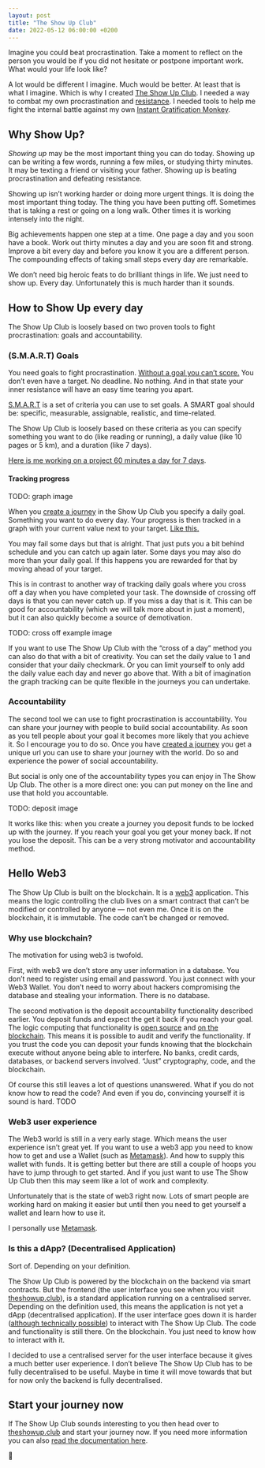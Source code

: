 ```yaml
---
layout: post
title: "The Show Up Club"
date: 2022-05-12 06:00:00 +0200
---
```


Imagine you could beat procrastination. Take a moment to reflect on the person you would be if you did not hesitate or postpone important work. What would your life look like?

A lot would be different I imagine. Much would be better. At least that is what I imagine. Which is why I created [The Show Up Club](https://www.theshowup.club/). I needed a way to combat my own procrastination and [resistance](https://stevenpressfield.com/). I needed tools to help me fight the internal battle against my own [Instant Gratification Monkey](https://waitbutwhy.com/2015/03/procrastination-matrix.html).

## Why Show Up?

*Showing up* may be the most important thing you can do today. Showing up can be writing a few words, running a few miles, or studying thirty minutes. It may be texting a friend or visiting your father. Showing up is beating procrastination and defeating resistance.

Showing up isn’t working harder or doing more urgent things. It is doing the most important thing today. The thing you have been putting off. Sometimes that is taking a rest or going on a long walk. Other times it is working intensely into the night.

Big achievements happen one step at a time. One page a day and you soon have a book. Work out thirty minutes a day and you are soon fit and strong. Improve a bit every day and before you know it you are a different person. The compounding effects of taking small steps every day are remarkable.

We don’t need big heroic feats to do brilliant things in life. We just need to show up. Every day. Unfortunately this is much harder than it sounds.

## How to Show Up every day

The Show Up Club is loosely based on two proven tools to fight procrastination: goals and accountability.

### (S.M.A.R.T) Goals

You need goals to fight procrastination. [Without a goal you can’t score.](https://www.youtube.com/watch?v=ZwYy4scOJi8) You don’t even have a target. No deadline. No nothing. And in that state your inner resistance will have an easy time tearing you apart.

[S.M.A.R.T](https://en.wikipedia.org/wiki/SMART_criteria) is a set of criteria you can use to set goals. A SMART goal should be: specific, measurable, assignable, realistic, and time-related.

The Show Up Club is loosely based on these criteria as you can specify something you want to do (like reading or running), a daily value (like 10 pages or 5 km), and a duration (like 7 days).

[Here is me working on a project 60 minutes a day for 7 days](https://www.theshowup.club/journeys/0).

#### Tracking progress

TODO: graph image

[create-journey]: https://www.theshowup.club/create

When you [create a journey][create-journey] in the Show Up Club you specify a daily goal. Something you want to do every day. Your progress is then tracked in a graph with your current value next to your target. [Like this.](https://www.theshowup.club/journeys/1) 

You may fail some days but that is alright. That just puts you a bit behind schedule and you can catch up again later. Some days you may also do more than your daily goal. If this happens you are rewarded for that by moving ahead of your target. 

This is in contrast to another way of tracking daily goals where you cross off a day when you have completed your task. The downside of crossing off days is that you can never catch up. If you miss a day that is it. This can be good for accountability (which we will talk more about in just a moment), but it can also quickly become a source of demotivation.

TODO: cross off example image

If you want to use The Show Up Club with the “cross of a day” method you can also do that with a bit of creativity. You can set the daily value to 1 and consider that your daily checkmark. Or you can limit yourself to only add the daily value each day and never go above that. With a bit of imagination the graph tracking can be quite flexible in the journeys you can undertake.

### Accountability

The second tool we can use to fight procrastination is accountability. You can share your journey with people to build social accountability. As soon as you tell people about your goal it becomes more likely that you achieve it. So I encourage you to do so. Once you have [created a journey][create-journey] you get a unique url you can use to share your journey with the world. Do so and experience the power of social accountability.

But social is only one of the accountability types you can enjoy in The Show Up Club. The other is a more direct one: you can put money on the line and use that hold you accountable. 

TODO: deposit image

It works like this: when you create a journey you deposit funds to be locked up with the journey. If you reach your goal you get your money back. If not you lose the deposit. This can be a very strong motivator and accountability method.

## Hello Web3

The Show Up Club is built on the blockchain. It is a [web3](https://en.wikipedia.org/wiki/Web3) application. This means the logic controlling the club lives on a smart contract that can’t be modified or controlled by anyone — not even me. Once it is on the blockchain, it is immutable. The code can’t be changed or removed.

### Why use blockchain?

The motivation for using web3 is twofold. 

First, with web3 we don’t store any user information in a database. You don’t need to register using email and password. You just connect with your Web3 Wallet. You don’t need to worry about hackers compromising the database and stealing your information. There is no database.

The second motivation is the deposit accountability functionality described earlier. You deposit funds and expect the get it back if you reach your goal. The logic computing that functionality is [open source](https://github.com/MRingive/showup-contract) and [on the blockchain](https://polygonscan.com/address/0x4b78c01e3fd04733943aab81bee86a09e78aed8f#code). This means it is possible to audit and verify the functionality. If you trust the code you can deposit your funds knowing that the blockchain execute without anyone being able to interfere. No banks, credit cards, databases, or backend servers involved. “Just” cryptography, code, and the blockchain.

Of course this still leaves a lot of questions unanswered. What if you do not know how to read the code? And even if you do, convincing yourself it is sound is hard. TODO

### Web3 user experience

The Web3 world is still in a very early stage. Which means the user experience isn’t great yet. If you want to use a web3 app you need to know how to get and use a Wallet (such as [Metamask](https://metamask.io/)). And how to supply this wallet with funds. It is getting better but there are still a couple of hoops you have to jump through to get started. And if you just want to use The Show Up Club then this may seem like a lot of work and complexity. 

Unfortunately that is the state of web3 right now. Lots of smart people are working hard on making it easier but until then you need to get yourself a wallet and learn how to use it. 

I personally use [Metamask](https://metamask.io/).

### Is this a dApp? (Decentralised Application)

Sort of. Depending on your definition.

The Show Up Club is powered by the blockchain on the backend via smart contracts. But the frontend (the user interface you see when you visit [theshowup.club](https://www.theshowup.club/)), is a standard application running on a centralised server. Depending on the definition used, this means the application is not yet a dApp (decentralised application). If the user interface goes down it is harder ([although technically possible](https://polygonscan.com/address/0x4b78c01e3fd04733943aab81bee86a09e78aed8f#readContract)) to interact with The Show Up Club. The code and functionality is still there. On the blockchain. You just need to know how to interact with it.

I decided to use a centralised server for the user interface because it gives a much better user experience. I don’t believe The Show Up Club has to be fully decentralised to be useful. Maybe in time it will move towards that but for now only the backend is fully decentralised.

## Start your journey now

If The Show Up Club sounds interesting to you then head over to [theshowup.club](https://www.theshowup.club/) and start your journey now. If you need more information you can also [read the documentation here](https://docs.theshowup.club/).

🙏